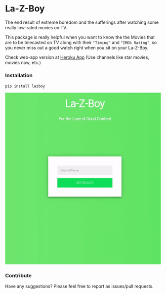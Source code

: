 # La-Z-Boy

The end result of extreme boredom and the sufferings after watching some really low-rated movies on TV.

This package is really helpful when you want to know the the Movies that are to be telecasted on TV
along with their `"Timing"` and `"IMDb Rating"`, so you never miss out a good watch right when you sit
on your La-Z-Boy.


Check web-app version at [Heroku App](https://la-z-b0y.herokuapp.com/) (Use channels like star movies, movies now, etc.)

### Installation

```
pip install lazboy
```

![La-Z-Boy Web](content/featured.gif)

### Contribute

Have any suggestions? Please feel free to report as issues/pull requests.
